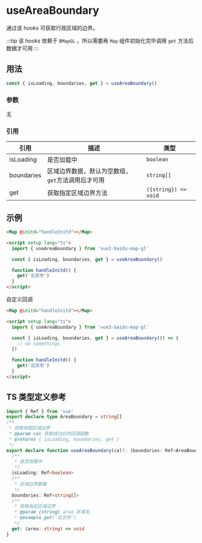 # useAreaBoundary

通过该 hooks 可获取行政区域的边界。

:::tip
该 hooks 依赖于 `BMapGL` ，所以需要再 `Map` 组件初始化完毕调用 `get` 方法后数据才可用
:::

## 用法

```ts
const { isLoading, boundaries, get } = useAreaBoundary()
```

### 参数

无

### 引用

| 引用       | 描述                                              | 类型                 |
| ---------- | ------------------------------------------------- | -------------------- |
| isLoading  | 是否加载中                                        | `boolean`            |
| boundaries | 区域边界数据，默认为空数组，`get`方法调用后才可用 | `string[]`           |
| get        | 获取指定区域边界方法                              | `({string}) => void` |

## 示例

<!-- prettier-ignore -->
```html
<Map @initd="handleInitd"></Map>

<script setup lang="ts">
  import { useAreaBoundary } from 'vue3-baidu-map-gl'

  const { isLoading, boundaries, get } = useAreaBoundary()

  function handleInitd() {
    get('北京市')
  }
</script>
```

自定义回调

<!-- prettier-ignore -->
```html
<Map @initd="handleInitd"></Map>

<script setup lang="ts">
  import { useAreaBoundary } from 'vue3-baidu-map-gl'

  const { isLoading, boundaries, get } = useAreaBoundary(() => {
    // do somethings
  })

  function handleInitd() {
    get('北京市')
  }
</script>
```

## TS 类型定义参考

```ts
import { Ref } from 'vue'
export declare type AreaBoundary = string[]
/**
 * 获取地图区域边界
 * @param cal 获取成功后的回调函数
 * @returns { isLoading, boundaries, get }
 */
export declare function useAreaBoundary(cal?: (boundaries: Ref<AreaBoundary>) => void): {
  /**
   * 是否加载中
   */
  isLoading: Ref<boolean>
  /**
   * 区域边界数据
   */
  boundaries: Ref<string[]>
  /**
   * 获取指定区域边界
   * @param {string} area 区域名
   * @example get('北京市')
   */
  get: (area: string) => void
}
```
